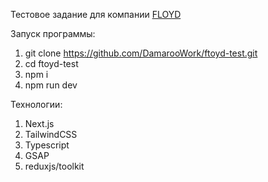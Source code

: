 Тестовое задание для компании [FLOYD](https://ftoyd.com/)

Запуск программы:
1. git clone https://github.com/DamarooWork/ftoyd-test.git
2. cd ftoyd-test
3. npm i
4. npm run dev

Технологии:
1. Next.js
2. TailwindCSS
3. Typescript
4. GSAP
5. reduxjs/toolkit

